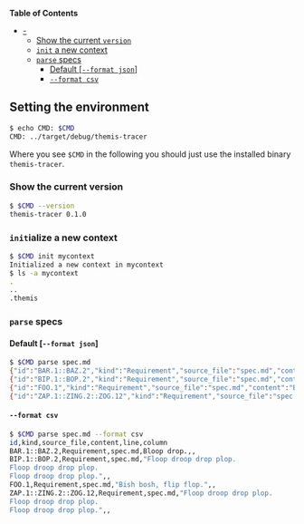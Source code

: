 <!-- markdown-toc start - Don't edit this section. Run M-x markdown-toc-refresh-toc -->
**Table of Contents**

- [-](#-)
    - [Show the current `version`](#show-the-current-version)
    - [`init` a new context](#init-a-new-context)
    - [`parse` specs](#parse-specs)
        - [Default [`--format json`]](#default---format-json)
        - [`--format csv`](#--format-csv)

<!-- markdown-toc end -->

## Setting the environment

<!-- $MDX set-CMD=../target/debug/themis-tracer -->
```sh
$ echo CMD: $CMD
CMD: ../target/debug/themis-tracer
```

Where you see `$CMD` in the following you should just use the installed binary
`themis-tracer`.

### Show the current version

```sh
$ $CMD --version
themis-tracer 0.1.0
```

### `init`ialize a new context

```sh
$ $CMD init mycontext
Initialized a new context in mycontext
$ ls -a mycontext
.
..
.themis
```

### `parse` specs

#### Default [`--format json`]

```sh
$ $CMD parse spec.md
{"id":"BAR.1::BAZ.2","kind":"Requirement","source_file":"spec.md","content":"Bloop drop.","line":null,"column":null}
{"id":"BIP.1::BOP.2","kind":"Requirement","source_file":"spec.md","content":"Floop droop drop plop.\nFloop droop drop plop.\nFloop droop drop plop.","line":null,"column":null}
{"id":"FOO.1","kind":"Requirement","source_file":"spec.md","content":"Bish bosh, flip flop.","line":null,"column":null}
{"id":"ZAP.1::ZING.2::ZOG.12","kind":"Requirement","source_file":"spec.md","content":"Floop droop drop plop.\nFloop droop drop plop.\nFloop droop drop plop.","line":null,"column":null}
```

#### `--format csv`

```sh
$ $CMD parse spec.md --format csv
id,kind,source_file,content,line,column
BAR.1::BAZ.2,Requirement,spec.md,Bloop drop.,,
BIP.1::BOP.2,Requirement,spec.md,"Floop droop drop plop.
Floop droop drop plop.
Floop droop drop plop.",,
FOO.1,Requirement,spec.md,"Bish bosh, flip flop.",,
ZAP.1::ZING.2::ZOG.12,Requirement,spec.md,"Floop droop drop plop.
Floop droop drop plop.
Floop droop drop plop.",,
```
